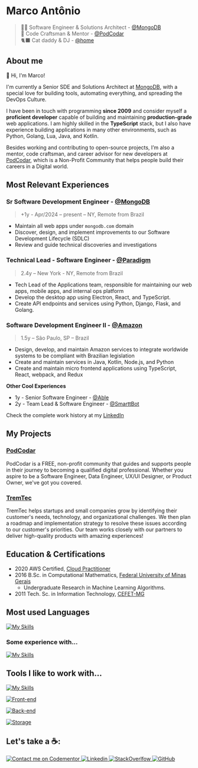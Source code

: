 # Marco Antônio

> 👨‍💻 Software Engineer & Solutions Architect - [@MongoDB](https://mongodb.com) <br>
> 🎨 Code Craftsman & Mentor - [@PodCodar](https://podcodar.org) <br>
> 🐈‍⬛ Cat daddy & DJ - [@home](127.0.0.1)

## About me

👋 Hi, I'm Marco! 

I'm currently a Senior SDE and Solutions Architect at [MongoDB](https://mongodb.com), with a special love for building tools, automating everything, and spreading the DevOps Culture. 

I have been in touch with programming **since 2009** and consider myself a **proficient developer** capable of building and maintaining **production-grade** web applications. I am highly skilled in the **TypeScript** stack, but I also have experience building applications in many other environments, such as Python, Golang, Lua, Java, and Kotlin.

Besides working and contributing to open-source projects, I’m also a mentor, code craftsman, and career advisor for new developers at [PodCodar](https://podcodar.com), which is a Non-Profit Community that helps people build their careers in a Digital world.

## Most Relevant Experiences

### Sr Software Development Engineer - [@MongoDB](https://mongodb.com)

> +1y - Apr/2024 – present – NY, Remote from Brazil

- Maintain all web apps under `mongodb.com` domain
- Discover, design, and implement improvements to our Software Development Lifecycle (SDLC)
- Review and guide technical discoveries and investigations

### Technical Lead - Software Engineer - [@Paradigm](https://paradigm.co)

> 2.4y – New York - NY, Remote from Brazil

- Tech Lead of the Applications team, responsible for maintaining our web apps, mobile apps, and internal ops platform
- Develop the desktop app using Electron, React, and TypeScript.
- Create API endpoints and services using Python, Django, Flask, and Golang.

### Software Development Engineer II - [@Amazon](https://amazon.com)

> 1.5y – São Paulo, SP – Brazil

- Design, develop, and maintain Amazon services to integrate worldwide systems to be compliant with Brazilian legislation
- Create and maintain services in Java, Kotlin, Node.js, and Python
- Create and maintain micro frontend applications using TypeScript, React, webpack, and Redux

**Other Cool Experiences**

- 1y - Senior Software Engineer - [@Able](https://able.co)
- 2y - Team Lead & Software Engineer - [@SmarttBot](https://smarttbot.com)

Check the complete work history at my [LinkedIn](https://linkedin.com/in/masouzajunior)

## My Projects

### [PodCodar](https://podcodar.com)

PodCodar is a FREE, non-profit community that guides and supports people in their journey to becoming a qualified digital professional. Whether you aspire to be a Software Engineer, Data Engineer, UX/UI Designer, or Product Owner, we've got you covered.


### [TremTec](https://tremtec.com)

TremTec helps startups and small companies grow by identifying their customer's needs, technology, and organizational challenges. We then plan a roadmap and implementation strategy to resolve these issues according to our customer's priorities. Our team works closely with our partners to deliver high-quality products with amazing experiences!


## Education & Certifications

- 2020 AWS Certified, [Cloud Practitioner](https://www.credly.com/badges/3e20fa2f-07c9-40aa-b486-9fbdaaef40fb?source=linked_in_profile)
- 2016 B.Sc. in Computational Mathematics, [Federal University of Minas Gerais](https://ufmg.br/)
  - Undergraduate Research in Machine Learning Algorithms.
- 2011 Tech. Sc. in Information Technology, [CEFET-MG](https://www.cefetmg.br/)

## Most used Languages
[![My Skills](https://skillicons.dev/icons?i=go,ts,js,py,lua)]()

### Some experience with...
[![My Skills](https://skillicons.dev/icons?i=rust,c,java,kotlin)]()

## Tools I like to work with...
[![My Skills](https://skillicons.dev/icons?i=linux,git,github,neovim,bash)]()

[![Front-end](https://skillicons.dev/icons?i=react,next,tailwind,jest,selenium)]()

[![Back-end](https://skillicons.dev/icons?i=deno,nodejs,nest,aws,terraform,ansible,docker,kubernetes)]()

[![Storage](https://skillicons.dev/icons?i=postgres,dynamodb,kafka,redis,mongo,elasticsearch)]()


## Let's take a ☕️:
<p class="flex gap-2">
  <a href="https://www.codementor.io/@masjr?refer=badge">
    <img src="https://www.codementor.io/m-badges/masjr/im-a-cm-b.svg" title="Contact me on Codementor" />
  </a>

  <a href="https://linkedin.com/in/masouzajunior">
    <img src="https://skillicons.dev/icons?i=linkedin" title="Linkedin" />
  </a>

  <a href="https://stackoverflow.com/users/7988674/marco-ant%c3%b4nio">
    <img src="https://skillicons.dev/icons?i=stackoverflow" title="StackOverlfow" />
  </a>
  
  <a href="https://github.com/marco-souza">
    <img src="https://skillicons.dev/icons?i=github" title="GitHub" />
  </a>
</p>

